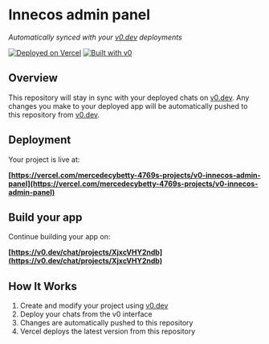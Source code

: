 # Innecos admin panel

*Automatically synced with your [v0.dev](https://v0.dev) deployments*

[![Deployed on Vercel](https://img.shields.io/badge/Deployed%20on-Vercel-black?style=for-the-badge&logo=vercel)](https://vercel.com/mercedecybetty-4769s-projects/v0-innecos-admin-panel)
[![Built with v0](https://img.shields.io/badge/Built%20with-v0.dev-black?style=for-the-badge)](https://v0.dev/chat/projects/XjxcVHY2ndb)

## Overview

This repository will stay in sync with your deployed chats on [v0.dev](https://v0.dev).
Any changes you make to your deployed app will be automatically pushed to this repository from [v0.dev](https://v0.dev).

## Deployment

Your project is live at:

**[https://vercel.com/mercedecybetty-4769s-projects/v0-innecos-admin-panel](https://vercel.com/mercedecybetty-4769s-projects/v0-innecos-admin-panel)**

## Build your app

Continue building your app on:

**[https://v0.dev/chat/projects/XjxcVHY2ndb](https://v0.dev/chat/projects/XjxcVHY2ndb)**

## How It Works

1. Create and modify your project using [v0.dev](https://v0.dev)
2. Deploy your chats from the v0 interface
3. Changes are automatically pushed to this repository
4. Vercel deploys the latest version from this repository